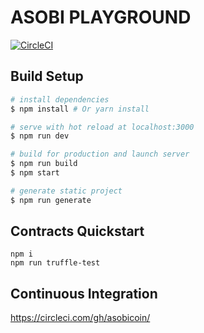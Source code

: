 # ASOBI PLAYGROUND

[![CircleCI](https://circleci.com/gh/asobicoin/inventory-demo.svg?style=svg&circle-token=d9c576905c68ff428fb7bdbedec98c0899c93eee)](https://circleci.com/gh/asobicoin/inventory-demo)

## Build Setup

``` bash
# install dependencies
$ npm install # Or yarn install

# serve with hot reload at localhost:3000
$ npm run dev

# build for production and launch server
$ npm run build
$ npm start

# generate static project
$ npm run generate
```

## Contracts Quickstart

```
npm i
npm run truffle-test
```

## Continuous Integration

https://circleci.com/gh/asobicoin/
